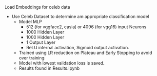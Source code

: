 


Load Embeddings for celeb data

-  Use Celeb Dataset to determine am appropriate classification model
    - Model 
        MLP
        - 512 (for vggface2, casia) or 4096 (for vgg16) input Neurons
        - 1000 Hidden Layer
        - 1000 Hidden Layer
        - 1 Output Layer
        - ReLU internal activation, Sigmoid output activation.
    - Trained using LR reduction on Plateau and Early Stopping to avoid over training
    - Model with lowest validation loss is saved.
    - Results found in Results.ipynb